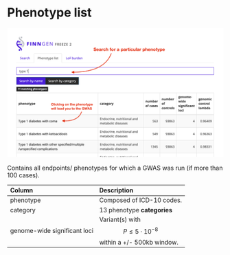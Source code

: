 # Phenotype list

![Genome-wide significant loci = ??](../.gitbook/assets/screenshot_phenotypelist_anno.png)

Contains all endpoints/ phenotypes for which a GWAS was run \(if more than 100 cases\). 

| Column | Description |
| :--- | :--- |
| phenotype | Composed of ICD-10 codes.   |
| category | 13 phenotype **categories** |
| genome-wide significant loci | Variant\(s\) with $$P \leq 5 \cdot 10^{-8}$$ within a +/- 500kb window. |


